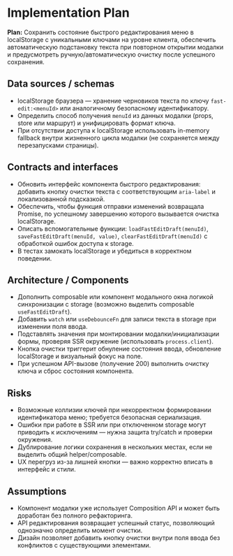 # Implementation Plan

**Plan:** Сохранить состояние быстрого редактирования меню в localStorage с уникальными ключами на уровне клиента, обеспечить автоматическую подстановку текста при повторном открытии модалки и предусмотреть ручную/автоматическую очистку после успешного сохранения.

## Data sources / schemas

- localStorage браузера — хранение черновиков текста по ключу `fast-edit:<menuId>` или аналогичному безопасному идентификатору.
- Определить способ получения `menuId` из данных модалки (props, store или маршрут) и унифицировать формат ключа.
- При отсутствии доступа к localStorage использовать in-memory fallback внутри жизненного цикла модалки (не сохраняется между перезапусками страницы).

## Contracts and interfaces

- Обновить интерфейс компонента быстрого редактирования: добавить кнопку очистки текста с соответствующим `aria-label` и локализованной подсказкой.
- Обеспечить, чтобы функция отправки изменений возвращала Promise, по успешному завершению которого вызывается очистка localStorage.
- Описать вспомогательные функции: `loadFastEditDraft(menuId)`, `saveFastEditDraft(menuId, value)`, `clearFastEditDraft(menuId)` с обработкой ошибок доступа к storage.
- В тестах замокать localStorage и убедиться в корректном поведении.

## Architecture / Components

- Дополнить composable или компонент модального окна логикой синхронизации с storage (возможно выделить composable `useFastEditDraft`).
- Добавить `watch` или `useDebounceFn` для записи текста в storage при изменении поля ввода.
- Подставлять значения при монтировании модалки/инициализации формы, проверяя SSR окружение (использовать `process.client`).
- Кнопка очистки триггерит обнуление состояния ввода, обновление localStorage и визуальный фокус на поле.
- При успешном API-вызове (получение 200) выполнить очистку ключа и сброс состояния компонента.

## Risks

- Возможные коллизии ключей при некорректном формировании идентификатора меню; требуется безопасная сериализация.
- Ошибки при работе в SSR или при отключенном storage могут приводить к исключениям — нужна защита try/catch и проверки окружения.
- Дублирование логики сохранения в нескольких местах, если не выделить общий helper/composable.
- UX перегруз из-за лишней кнопки — важно корректно вписать в интерфейс и стили.

## Assumptions

- Компонент модалки уже использует Composition API и может быть доработан без полного рефакторинга.
- API редактирования возвращает успешный статус, позволяющий однозначно определить момент очистки.
- Дизайн позволяет добавить кнопку очистки внутри поля ввода без конфликтов с существующими элементами.
